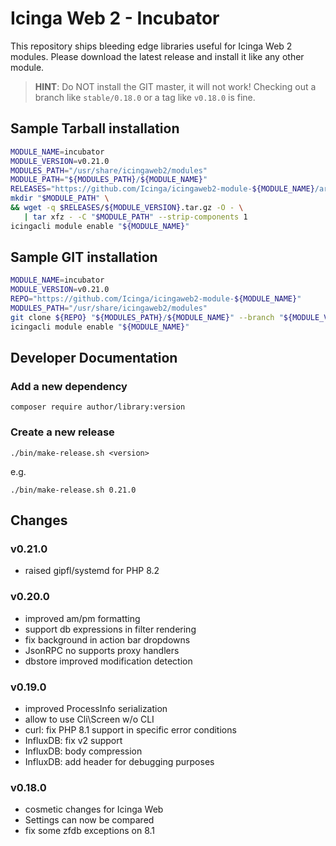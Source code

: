 Icinga Web 2 - Incubator
========================

This repository ships bleeding edge libraries useful for Icinga Web 2 modules.
Please download the latest release and install it like any other module.

> **HINT**: Do NOT install the GIT master, it will not work! Checking out a
> branch like `stable/0.18.0` or a tag like `v0.18.0` is fine.

Sample Tarball installation
---------------------------

```sh
MODULE_NAME=incubator
MODULE_VERSION=v0.21.0
MODULES_PATH="/usr/share/icingaweb2/modules"
MODULE_PATH="${MODULES_PATH}/${MODULE_NAME}"
RELEASES="https://github.com/Icinga/icingaweb2-module-${MODULE_NAME}/archive"
mkdir "$MODULE_PATH" \
&& wget -q $RELEASES/${MODULE_VERSION}.tar.gz -O - \
   | tar xfz - -C "$MODULE_PATH" --strip-components 1
icingacli module enable "${MODULE_NAME}"
```

Sample GIT installation
-----------------------

```sh
MODULE_NAME=incubator
MODULE_VERSION=v0.21.0
REPO="https://github.com/Icinga/icingaweb2-module-${MODULE_NAME}"
MODULES_PATH="/usr/share/icingaweb2/modules"
git clone ${REPO} "${MODULES_PATH}/${MODULE_NAME}" --branch "${MODULE_VERSION}"
icingacli module enable "${MODULE_NAME}"
```

Developer Documentation
-----------------------

### Add a new dependency

    composer require author/library:version

### Create a new release

    ./bin/make-release.sh <version>

e.g.

    ./bin/make-release.sh 0.21.0

Changes
-------

### v0.21.0

* raised gipfl/systemd for PHP 8.2

### v0.20.0

* improved am/pm formatting
* support db expressions in filter rendering
* fix background in action bar dropdowns
* JsonRPC no supports proxy handlers
* dbstore improved modification detection

### v0.19.0

* improved ProcessInfo serialization
* allow to use Cli\Screen w/o CLI
* curl: fix PHP 8.1 support in specific error conditions
* InfluxDB: fix v2 support
* InfluxDB: body compression
* InfluxDB: add header for debugging purposes

### v0.18.0

* cosmetic changes for Icinga Web
* Settings can now be compared
* fix some zfdb exceptions on 8.1
